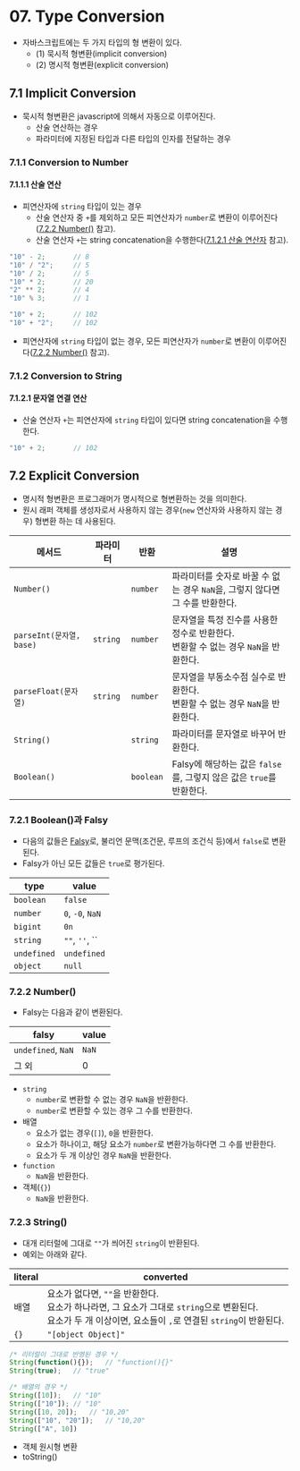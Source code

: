 # 07. Type Conversion

- 자바스크립트에는 두 가지 타입의 형 변환이 있다.
  - (1) 묵시적 형변환(implicit conversion)
  - (2) 명시적 형변환(explicit conversion)



## 7.1 Implicit Conversion

- 묵시적 형변환은 javascript에 의해서 자동으로 이루어진다.
  - 산술 연산하는 경우
  - 파라미터에 지정된 타입과 다른 타입의 인자를 전달하는 경우



### 7.1.1 Conversion to Number

#### 7.1.1.1 산술 연산

- 피연산자에 `string` 타입이 있는 경우
  - 산술 연산자 중 `+`를 제외하고 모든 피연산자가 `number`로 변환이 이루어진다([7.2.2 Number()](#722-number()) 참고).
  - 산술 연산자 `+`는 string concatenation을 수행한다([7.1.2.1 산술 연산자](#7121-산술-연산자) 참고).

```js
"10" - 2;		// 8
"10" / "2";		// 5
"10" / 2;		// 5
"10" * 2;		// 20
"2" ** 2;		// 4
"10" % 3;		// 1
```

```js
"10" + 2;		// 102
"10" + "2";		// 102
```

- 피연산자에 `string` 타입이 없는 경우, 모든 피연산자가 `number`로 변환이 이루어진다([7.2.2 Number()](#722-number()) 참고).



### 7.1.2 Conversion to String

#### 7.1.2.1 문자열 연결 연산

- 산술 연산자 `+`는 피연산자에 `string` 타입이 있다면 string concatenation을 수행한다.

```js
"10" + 2;		// 102
```



## 7.2 Explicit Conversion

- 명시적 형변환은 프로그래머가 명시적으로 형변환하는 것을 의미한다.
- 원시 래퍼 객체를 생성자로서 사용하지 않는 경우(`new` 연산자와 사용하지 않는 경우) 형변환 하는 데 사용된다.



| 메서드                   | 파라미터 | 반환      | 설명                                                         |
| ------------------------ | -------- | --------- | ------------------------------------------------------------ |
| `Number()`               |          | `number`  | 파라미터를 숫자로 바꿀 수 없는 경우 `NaN`을, 그렇지 않다면 그 수를 반환한다. |
| `parseInt(문자열, base)` | `string` | `number`  | 문자열을 특정 진수를 사용한 정수로 반환한다.<br />변환할 수 없는 경우 `NaN`을 반환한다. |
| `parseFloat(문자열)`     | `string` | `number`  | 문자열을 부동소수점 실수로 반환한다.<br />변환할 수 없는 경우 `NaN`을 반환한다. |
| `String()`               |          | `string`  | 파라미터를 문자열로 바꾸어 반환한다.                         |
| `Boolean()`              |          | `boolean` | Falsy에 해당하는 값은 `false`를, 그렇지 않은 값은 `true`를 반환한다. |



### 7.2.1 Boolean()과 Falsy

- 다음의 값들은 [Falsy](https://developer.mozilla.org/en-US/docs/Glossary/Falsy)로, 불리언 문맥(조건문, 루프의 조건식 등)에서 `false`로 변환된다.
- Falsy가 아닌 모든 값들은 `true`로 평가된다.

| type        | value            |
| ----------- | ---------------- |
| `boolean`   | `false`          |
| `number`    | `0`, `-0`, `NaN` |
| `bigint`    | `0n`             |
| `string`    | `""`, `''`, ``   |
| `undefined` | `undefined`      |
| `object`    | `null`           |



### 7.2.2 Number()

- Falsy는 다음과 같이 변환된다.

| falsy              | value |
| ------------------ | ----- |
| `undefined`, `NaN` | `NaN` |
| 그 외              | 0     |

- `string`
  - `number`로 변환할 수 없는 경우 `NaN`을 반환한다.
  - `number`로 변환할 수 있는 경우 그 수를 반환한다.
- 배열
  - 요소가 없는 경우(`[]`), `0`을 반환한다.
  - 요소가 하나이고, 해당 요소가 `number`로 변환가능하다면 그 수를 반환한다.
  - 요소가 두 개 이상인 경우 `NaN`을 반환한다.
- `function`
  - `NaN`을 반환한다.
- 객체(`{}`)
  - `NaN`을 반환한다.



### 7.2.3 String()

- 대개 리터럴에 그대로 `""`가 씌어진 `string`이 반환된다.
- 예외는 아래와 같다.

| literal | converted                                                    |
| ------- | ------------------------------------------------------------ |
| 배열    | 요소가 없다면, `""`을 반환한다.<br />요소가 하나라면, 그 요소가 그대로 `string`으로 변환된다.<br />요소가 두 개 이상이면, 요소들이 `,`로 연결된 `string`이 반환된다. |
| `{}`    | `"[object Object]"`                                          |

```js
/* 리터럴이 그대로 반영된 경우 */
String(function(){});	// "function(){}"
String(true);	// "true"

/* 배열의 경우 */
String([10]);	// "10"
String(["10"]);	// "10"
String([10, 20]);	// "10,20"
String(["10", "20"]);	// "10,20"
String(["A", 10])
```







- 객체 원시형 변환
- toString()
